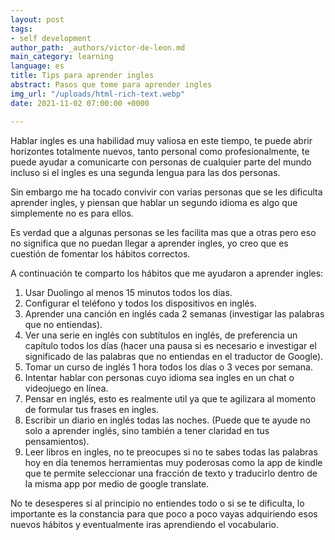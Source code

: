 ```yaml
---
layout: post
tags:
- self development
author_path: _authors/victor-de-leon.md
main_category: learning
language: es
title: Tips para aprender ingles
abstract: Pasos que tome para aprender ingles
img_url: "/uploads/html-rich-text.webp"
date: 2021-11-02 07:00:00 +0000

---
```

Hablar ingles es una habilidad muy valiosa en este tiempo, te puede abrir horizontes totalmente nuevos, tanto personal como profesionalmente, te puede ayudar a comunicarte con personas de cualquier parte del mundo incluso si el ingles es una segunda lengua para las dos personas.

Sin embargo me ha tocado convivir con varias personas que se les dificulta aprender ingles, y piensan que hablar un segundo idioma es algo que simplemente no es para ellos.

Es verdad que a algunas personas se les facilita mas que a otras pero eso no significa que no puedan llegar a aprender ingles, yo creo que es cuestión  de fomentar los hábitos correctos.

A continuación te comparto los hábitos que me ayudaron a aprender ingles:

1. Usar Duolingo al menos 15 minutos todos los días.
2. Configurar el teléfono y todos los dispositivos en inglés.
3. Aprender una canción en inglés cada 2 semanas (investigar las palabras que no entiendas).
4. Ver una serie en inglés con subtítulos en inglés, de preferencia un capítulo todos los días (hacer una pausa si es necesario e investigar el significado de las palabras que no entiendas en el traductor de Google).
5. Tomar un curso de inglés 1 hora todos los días o 3 veces por semana.
6. Intentar hablar con personas cuyo idioma sea ingles en un chat o videojuego en línea.
7. Pensar en inglés, esto es realmente util ya que te agilizara al momento de formular tus frases en ingles.
8. Escribir un diario en inglés todas las noches. (Puede que te ayude no solo a aprender inglés, sino también a tener claridad en tus pensamientos).
9. Leer libros en ingles, no te preocupes si no te sabes todas las palabras hoy en día tenemos herramientas muy poderosas como la app de kindle  que te permite seleccionar una fracción de texto y traducirlo dentro de la misma app por medio de google translate.

No te desesperes si al principio no entiendes todo o si se te dificulta, lo importante es la constancia para que poco a poco vayas adquiriendo esos nuevos hábitos y eventualmente iras aprendiendo el vocabulario.